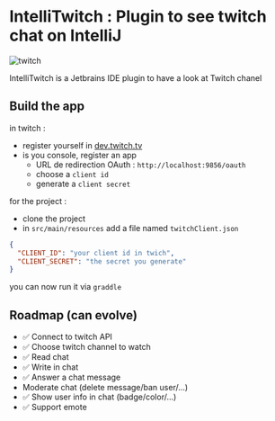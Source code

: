 # IntelliTwitch : Plugin to see twitch chat on IntelliJ

![twitch](https://img.shields.io/badge/Jetbrains-Twitch-9147FF.svg)

IntelliTwitch is a Jetbrains IDE plugin to have a look at Twitch chanel

## Build the app

in twitch :
- register yourself in [dev.twitch.tv](https://dev.twitch.tv/)
- is you console, register an app
   - URL de redirection OAuth : `http://localhost:9856/oauth`
   - choose a `client id`
   - generate a `client secret`

for the project :
- clone the project
- in `src/main/resources` add a file named `twitchClient.json`
```json
{
  "CLIENT_ID": "your client id in twich",
  "CLIENT_SECRET": "the secret you generate"
}
```

you can now run it via `graddle`

## Roadmap (can evolve)

- ✅ Connect to twitch API
- ✅ Choose twitch channel to watch
- ✅ Read chat
- ✅ Write in chat
- ✅ Answer a chat message
- Moderate chat (delete message/ban user/...)
- ✅ Show user info in chat (badge/color/...)
- ✅ Support emote